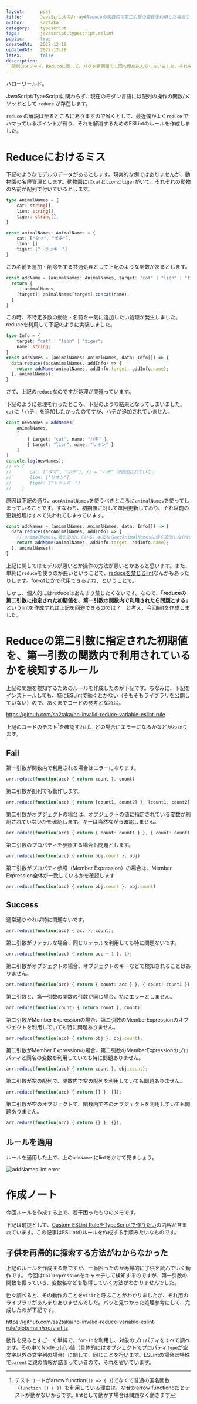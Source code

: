 ```yaml
---
layout:      post
title:       JavaScriptのArray#Reduceの関数内で第二引数の変数を利用した場合エラーになるESLintのルール
author:      sa2taka
category:    typescript
tags:        javascript,typescript,eslint
public:      true
createdAt:   2022-12-18
updatedAt:   2022-12-18
latex:       false
description:
  配列のメソッド、Reduceに関して、バグを短期間で二回も埋め込んでしまいました。それを回避するため、reduce用のLintを書いたので紹介です。  
---
```


ハローワールド。

JavaScript/TypeScriptに関わらず、現在のモダン言語には配列の操作の関数/メソッドとして `reduce` が存在します。

`reduce` の解説は至るところにありますので省くとして、最近僕がよく`reduce` でハマっているポイントが有り、それを解消するためのESLintのルールを作成しました。

# Reduceにおけるミス

下記のようなモデルのデータがあるとします。現実的な例ではありませんが、動物園の名簿管理とします。動物園には`cat`と`lion`と`tiger`がいて、それぞれの動物の名前が配列で付いているとします。

```typescript
type AnimalNames = {
    cat: string[],
    lion: string[],
    tiger: string[],
}

const animalNames: AnimalNames = {
    cat: ["タマ", "ポチ"],
    lion: []
    tiger: ["トラッキー"]
}
```

この名前を追加・削除をする共通処理として下記のような関数があるとします。

```typescript
const addName = (animalNames: AnimalNames, target: "cat" | "lion" | "tiger", name: string): AnimalNames => { 
  return {
    ...animalNames,
    [target]: animalNames[target].concat(name),
  }
}
```

この時、不特定多数の動物・名前を一気に追加したい処理が発生しました。reduceを利用して下記のように実装しました。

```typescript
type Info = {
    target: "cat" | "lion" | "tiger";
    name: string;
}
const addNames = (animalNames: AnimalNames, data: Info[]) => {
  data.reduce((accAnimalNames, addInfo) => {
    return addName(animalNames, addInfo.target, addInfo.name);
  }, animalNames);
}
```

さて、上記の`reduce`なのですが処理が間違っています。

下記のように処理を行ったところ、下記のような結果となってしまいました。`cat`に「ハチ」を追加したかったのですが、ハチが追加されていません。

```typescript
const newNames = addNames(
    animalNames,
    [
        { target: "cat", name: "ハチ" },
        { target: "lion", name: "リオン" }
    ] 
)
console.log(newNames);
// => {
//       cat: ["タマ", "ポチ"], // ← "ハチ" が追加されていない
//       lion: ["リオン"],
//       tiger: ["トラッキー"]
//    }
```

原因は下記の通り、`accAnimalNames`を使うべきところに`animalNames`を使ってしまっていることです。すなわち、初期値に対して毎回更新しており、それ以前の更新処理はすべて失われてしまっています。

```typescript
const addNames = (animalNames: AnimalNames, data: Info[]) => {
  data.reduce((accAnimalNames, addInfo) => {
    // animalNamesに値を追加している。本来ならaccAnimalNamesに値を追加しなければならない
    return addName(animalNames, addInfo.target, addInfo.name);
  }, animalNames);
}
```

上記に関してはモデルが悪いとか操作の方法が悪いとかあると思います。また、単純に`reduce`を使うのが悪いということで、[reduceを禁じるlint](https://www.npmjs.com/package/eslint-plugin-no-array-reduce)なんかもあったりします。for-ofとかで代用できるよね、ということで。

しかし、個人的にはreduceはあんまり禁じたくないです。なので、「**reduceの第二引数に指定された初期値を、第一引数の関数内で利用されたら問題とする**」というlintを作成すれば上記を回避できるのでは？　と考え、今回lintを作成しました。

# Reduceの第二引数に指定された初期値を、第一引数の関数内で利用されているかを検知するルール

上記の問題を検知するためのルールを作成したのが下記です。ちなみに、下記をインストールしても、特にESLintで動くとかない（そもそもライブラリを公開していない）ので、あくまでコードの参考となれば。

https://github.com/sa2taka/no-invalid-reduce-variable-eslint-rule

上記のコードのテスト[^test-code]を確認すれば、どの場合にエラーになるかなどがわかります。

[^test-code]: テストコードがarrow function(`() => { }`)でなくて普通の匿名関数（`function () { }`）を利用している理由は、なぜかarrow functiondだとテストが動かないからです。lintとして動かす場合は問題なく動きます

## Fail

第一引数が関数内で利用される場合はエラーになります。

```typescript
arr.reduce(function(acc) { return count }, count)
```

第二引数が配列でも動作します。

```typescript
arr.reduce(function(acc) { return [count1, count2] }, [count1, count2])
```

第二引数がオブジェクトの場合は、オブジェクトの値に指定されている変数が利用されていないかを確認します。キーは当然ながら確認しません。

```typescript
arr.reduce(function(acc) { return { count: count1 } }, { count: count1 })
```

第二引数のプロパティを参照する場合も問題とします。

```typescript
arr.reduce(function(acc) { return obj.count }, obj)
```

第二引数がプロパティ参照（Member Expression）の場合は、Member Expression全体が一致しているかを確認します

```typescript
arr.reduce(function(acc) { return obj.count }, obj.count)
```

## Success

通常通りやれば特に問題ないです。

```typescript
arr.reduce(function(acc) { acc }, count);
```

第二引数がリテラルな場合、同じリテラルを利用しても特に問題ないです。

```typescript
arr.reduce(function(acc) { return acc + 1 }, 1);
```

第二引数がオブジェクトの場合、オブジェクトのキーなどで検知されることはありません。

```typescript
arr.reduce(function(acc) { return { count: acc } }, { count: count1 });
```

第二引数と、第一引数の関数の引数が同じ場合、特にエラーとしません。

```typescript
arr.reduce(function(count) { return count }, count);
```

第二引数がMember Expressionの場合、第二引数のMemberExpressionのオブジェクトを利用していても特に問題ありません。

```typescript
arr.reduce(function(acc) { return obj }, obj.count);
```

第二引数がMember Expressionの場合、第二引数のMemberExpressionのプロパティと同名の変数を利用していても特に問題ありません。

```typescript
arr.reduce(function(acc) { return count }, obj.count);
```

第二引数が空の配列で、関数内で空の配列を利用していても問題ありません。

```typescript
arr.reduce(function(acc) { return [] }, []);
```

第二引数が空のオブジェクトで、関数内で空のオブジェクトを利用していても問題ありません。

```typescript
arr.reduce(function(acc) { return {} }, {});
```

## ルールを適用

ルールを適用した上で、上の`addNames`にlintをかけて見ましょう。

![addNames lint error](https://storage.googleapis.com/sa2taka-next-blog.appspot.com/addNames%20lint%20error.png)

# 作成ノート

今回ルールを作成する上で、若干困ったもののメモです。

下記は前提として、[Custom ESLint RuleをTypeScriptで作りたい](https://blog.sa2taka.com/post/custom-eslint-rule-with-typescript/)の内容が含まれています。この記事はESLintのルールを作成する手順みたいなものです。

## 子供を再帰的に探索する方法がわからなかった

上記のルールを作成する際ですが、一番困ったのが再帰的に子供を読んでいく動作です。
今回は`CallExpression`をキャッチして検知するのですが、第一引数の関数を掘っていき、変数名などを取得していく方法がわかりませんでした。

色々調べると、その動作のことを`visit`と呼ぶことがわかりましたが、それ用のライブラリがあんまりありませんでした。パッと見つかった処理参考にして、完成したのが下記です。

https://github.com/sa2taka/no-invalid-reduce-variable-eslint-rule/blob/main/src/visit.ts

動作を見るとすごーく単純で、`for-in`を利用し、対象のプロパティをすべて調べます。その中でNodeっぽい値（具体的にはオブジェクトでプロパティ`type`が空文字以外の文字列の場合）に関して、同じことを行います。ESLintの場合は特殊で`parent`に親の情報が詰まっているので、それを省いています。
